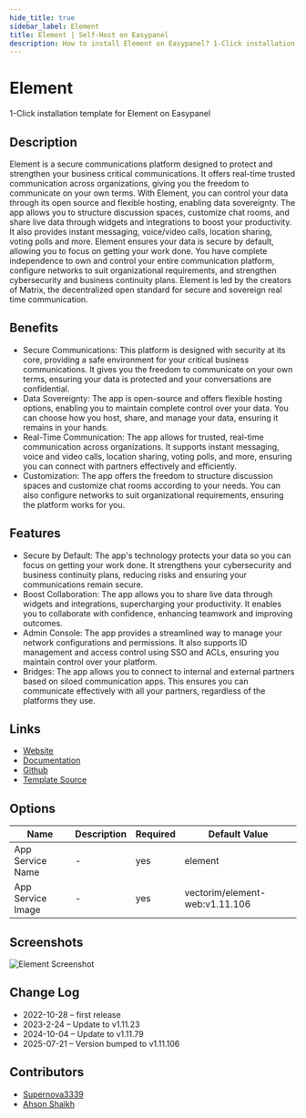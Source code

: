 ```yaml
---
hide_title: true
sidebar_label: Element
title: Element | Self-Host on Easypanel
description: How to install Element on Easypanel? 1-Click installation template for Element on Easypanel
---
```


<!-- generated -->

# Element

1-Click installation template for Element on Easypanel

## Description

Element is a secure communications platform designed to protect and strengthen your business critical communications. It offers real-time trusted communication across organizations, giving you the freedom to communicate on your own terms. With Element, you can control your data through its open source and flexible hosting, enabling data sovereignty. The app allows you to structure discussion spaces, customize chat rooms, and share live data through widgets and integrations to boost your productivity. It also provides instant messaging, voice/video calls, location sharing, voting polls and more. Element ensures your data is secure by default, allowing you to focus on getting your work done. You have complete independence to own and control your entire communication platform, configure networks to suit organizational requirements, and strengthen cybersecurity and business continuity plans. Element is led by the creators of Matrix, the decentralized open standard for secure and sovereign real time communication.

## Benefits

- Secure Communications: This platform is designed with security at its core, providing a safe environment for your critical business communications. It gives you the freedom to communicate on your own terms, ensuring your data is protected and your conversations are confidential.
- Data Sovereignty: The app is open-source and offers flexible hosting options, enabling you to maintain complete control over your data. You can choose how you host, share, and manage your data, ensuring it remains in your hands.
- Real-Time Communication: The app allows for trusted, real-time communication across organizations. It supports instant messaging, voice and video calls, location sharing, voting polls, and more, ensuring you can connect with partners effectively and efficiently.
- Customization: The app offers the freedom to structure discussion spaces and customize chat rooms according to your needs. You can also configure networks to suit organizational requirements, ensuring the platform works for you.

## Features

- Secure by Default: The app's technology protects your data so you can focus on getting your work done. It strengthens your cybersecurity and business continuity plans, reducing risks and ensuring your communications remain secure.
- Boost Collaboration: The app allows you to share live data through widgets and integrations, supercharging your productivity. It enables you to collaborate with confidence, enhancing teamwork and improving outcomes.
- Admin Console: The app provides a streamlined way to manage your network configurations and permissions. It also supports ID management and access control using SSO and ACLs, ensuring you maintain control over your platform.
- Bridges: The app allows you to connect to internal and external partners based on siloed communication apps. This ensures you can communicate effectively with all your partners, regardless of the platforms they use.

## Links

- [Website](https://element.io/)
- [Documentation](https://github.com/vector-im/element-web/wiki)
- [Github](https://github.com/vector-im/element-web)
- [Template Source](https://github.com/easypanel-io/templates/tree/main/templates/element)

## Options

Name | Description | Required | Default Value
-|-|-|-
App Service Name | - | yes | element
App Service Image | - | yes | vectorim/element-web:v1.11.106

## Screenshots

![Element Screenshot](./assets/screenshot.png)

## Change Log

- 2022-10-28 – first release
- 2023-2-24 – Update to v1.11.23
- 2024-10-04 – Update to v1.11.79
- 2025-07-21 – Version bumped to v1.11.106

## Contributors

- [Supernova3339](https://github.com/Supernova3339)
- [Ahson Shaikh](https://github.com/Ahson-Shaikh)
